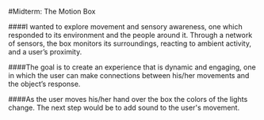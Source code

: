 #Midterm: The Motion Box

####I wanted to explore movement and sensory awareness, one which responded to its environment and the people around it. Through a network of sensors, the box monitors its surroundings, reacting to ambient activity, and a user’s proximity. 

####The goal is to create an experience that is dynamic and engaging, one in which the user can make connections between his/her movements and the object’s response.

####As the user moves his/her hand over the box the colors of the lights change. The next step would be to add sound to the user's movement.